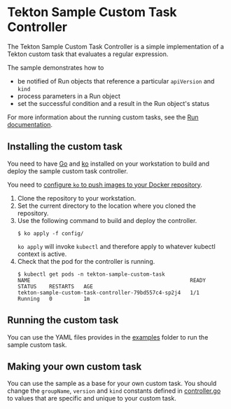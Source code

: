 # Tekton Sample Custom Task Controller

The Tekton Sample Custom Task Controller is a simple implementation of a Tekton custom task
that evaluates a regular expression.

The sample demonstrates how to
* be notified of Run objects that reference a particular `apiVersion` and `kind`
* process parameters in a Run object
* set the successful condition and a result in the Run object's status

For more information about the running custom tasks,
see the [Run documentation](https://github.com/tektoncd/pipeline/blob/master/docs/runs.md).

## Installing the custom task

You need to have [Go](https://golang.org/) and [ko](https://github.com/google/ko) installed on your workstation
to build and deploy the sample custom task controller.

You need to [configure `ko` to push images to your Docker repository](https://github.com/google/ko#usage).

1. Clone the repository to your workstation.  
2. Set the current directory to the location where you cloned the repository.
3. Use the following command to build and deploy the controller.
    ```
    $ ko apply -f config/
    ```
    `ko apply` will invoke `kubectl` and therefore apply to whatever kubectl context is active.
4. Check that the pod for the controller is running.
    ```
    $ kubectl get pods -n tekton-sample-custom-task
    NAME                                                   READY   STATUS    RESTARTS   AGE
    tekton-sample-custom-task-controller-79bd557c4-sp2j4   1/1     Running   0          1m
    ```

## Running the custom task

You can use the YAML files provides in the [examples](examples) folder to run the sample custom task.

## Making your own custom task

You can use the sample as a base for your own custom task.
You should change the `groupName`, `version` and `kind` constants defined in [controller.go](pkg/reconciler/sample/controller.go)
to values that are specific and unique to your custom task.

